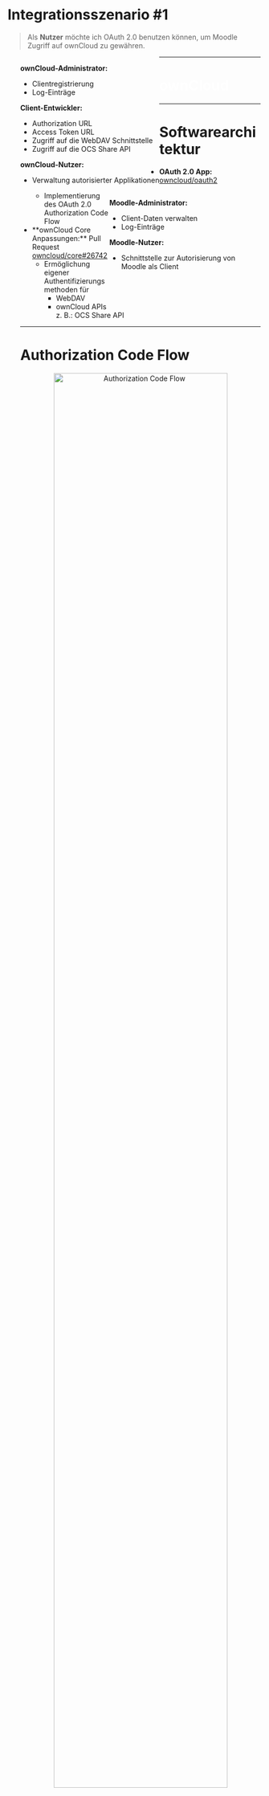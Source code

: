 # Integrationsszenario #1

> Als **Nutzer** möchte ich OAuth 2.0 benutzen können, um Moodle Zugriff auf ownCloud zu gewähren.

<div style="text-align: left; float: left; padding-left:5%;" class="fragment" data-fragment-index="1">
  <p><b>ownCloud-Administrator:</b></p>
  <ul>
    <li>Clientregistrierung</li>
    <li>Log-Einträge</li>
  </ul>

  <p><b>Client-Entwickler:</b></p>
  <ul>
    <li>Authorization URL</li>
    <li>Access Token URL</li>
    <li>Zugriff auf die WebDAV Schnittstelle</li>
    <li>Zugriff auf die OCS Share API</li>
  </ul>

  <p><b>ownCloud-Nutzer:</b></p>
  <ul>
    <li>Verwaltung autorisierter Applikationen</li>
  </ul>
</div>

<div style="text-align: left; float: right; padding-right:10%;" class="fragment" data-fragment-index="2">
  <p><b>Moodle-Administrator:</b></p>
  <ul>
    <li>Client-Daten verwalten</li>
    <li>Log-Einträge</li>
  </ul>
  <p><b>Moodle-Nutzer:</b></p>
  <ul>
    <li>Schnittstelle zur Autorisierung von<br>Moodle als Client</li>
  </ul>
</div>

---

<!-- .element: data-background-image="images/oauth/owncloud.jpg" -->
<h1 style="color:#fff;">ownCloud</h1>

---

# Softwarearchitektur

<div align="left" style="padding-left:5%;">

* **OAuth 2.0 App:** <a href="https://github.com/owncloud/oauth2" target="_blank">owncloud/oauth2</a>
  * Implementierung des OAuth 2.0 Authorization Code Flow
* <!-- .element: class="fragment" data-fragment-index="1" --> **ownCloud Core Anpassungen:** Pull Request <a href="https://github.com/owncloud/core/pull/26742" target="_blank">owncloud/core#26742</a>
  * Ermöglichung eigener Authentifizierungsmethoden für
    * WebDAV
    * ownCloud APIs
      </br><span class="light">z. B.: OCS Share API</span>

---

# Authorization Code Flow

<div align="center">
	<img alt="Authorization Code Flow" data-src="images/oauth/authorization-code-flow.svg" width=85%>
</div>

<div align="right">
	<small>[vgl. RFC 6749, S. 24]</small>
</div>

---

# Client Registrierung

<div align="left" style="padding-left:5%;">

* Der Administrator registriert die erlaubten Clients
  * Name des Clients
    </br><span class="light">z. B.: Moodle</span>
  * Redirection URI
    </br><span class="light">z. B.: `https://moodle.org/cb`</span>
  * Umgang mit Subdomains
    </br><span class="light">z. B.: Subdomains zulassen</span>
* Die App generiert die Zugangsdaten des Clients <!-- .element: class="fragment" data-fragment-index="1" -->
  * Client Identifier
    </br><span class="light">zufällige Zeichenkette mit 64 Zeichen</span>
  * Client Secret
    </br><span class="light">zufällige Zeichenkette mit 64 Zeichen</span>

---

# Authorization Request

<div align="left" style="padding-left:5%;">

* Der Client kann mit seinen Zugangsdaten eine Autorisierung anfragen
* Authorization URL: `/index.php/apps/oauth2/authorize`
* URL Parameter: <!-- .element: class="fragment" data-fragment-index="1" -->
	* `response_type`
    </br><span class="light">`code` für den Authorization Code Flow</span>
	* `client_id`
    </br><span class="light">siehe Client Registrierung</span>
	* `redirect_uri`
    </br><span class="light">siehe Client Registrierung</span>
	* `state`
    </br><span class="light">optional, für die Wiedererkennung der Anfrage beim Client</span>
* Der Nutzer authentifiziert sich und entscheidet über die Autorisierung <!-- .element: class="fragment" data-fragment-index="2" -->

---

# Authorization Response

<div align="left" style="padding-left:5%;">

* Bei erfolgter Autorisierung leitet die App an die Redirection URI weiter
* URL Parameter: <!-- .element: class="fragment" data-fragment-index="1" -->
  * `code`: Der ausgestellte Authorization Code
    </br><span class="light">zufällige Zeichenkette mit 64 Zeichen</span>
  * `state`
    </br><span class="light">optional, falls bei Authorization Request angegeben</span>
* Ein Authorization Code ist für 10 Minuten gültig <!-- .element: class="fragment" data-fragment-index="2" -->
* Abgelaufene Authorization Codes werden regelmäßig gelöscht <!-- .element: class="fragment" data-fragment-index="2" -->

---

# Access Token Request

<div align="left" style="padding-left:5%;">

* Mit dem Authorization Code kann der Client ein Access Token anfordern
* Access Token URL: `/index.php/apps/oauth2/api/v1/token`
* URL Parameter: <!-- .element: class="fragment" data-fragment-index="1" -->
	* <!-- .element: class="fragment" data-fragment-index="1" --> `grant_type`
    </br><span class="light">entweder `authorization_code` oder `refresh_token`</span>
	* <!-- .element: class="fragment" data-fragment-index="2" --> `code` und `redirect_uri`
    </br><span class="light">falls `grant_type = 'authorization_code'`</span>
	* <!-- .element: class="fragment" data-fragment-index="3" --> `refresh_token`
    </br><span class="light">falls `grant_type = 'refresh_token'`</span>
* Zusätzliche Client Authentifizierung mittels Basic Authentication <!-- .element: class="fragment" data-fragment-index="4" -->
  * Nutzername: Client Identifier
  * Passwort: Client Secret

---

# Access Token Response

<div align="left" style="padding-left:5%;">

* Bei gültigen Angaben wird ein Access Token mit Refresh Token ausgestellt

```json
{
    "access_token"  : "1vtnuo1NkIsbndAjVnhl7y0wJha59JyaAiFIVQDvcBY2uvKmj5EPBEhss0pauzdQ",
    "token_type"    : "Bearer",
    "expires_in"    : 3600,
    "refresh_token" : "7y0wJuvKmj5E1vjVnhlPBEhha59JyaAiFIVQDvcBY2ss0pauzdQtnuo1NkIsbndA",
    "user_id"       : "max"
}
```
<!-- .element: class="fragment" data-fragment-index="1" -->

* Ein Access Token ist für 1 Stunde gültig <!-- .element: class="fragment" data-fragment-index="2" -->
* Abgelaufene Access Tokens werden regelmäßig gelöscht <!-- .element: class="fragment" data-fragment-index="2" -->
* Mit einem Refresh Token kann ein neues Access Token angefordert werden <!-- .element: class="fragment" data-fragment-index="3" -->

---

# Zusätzliche Funktionen

<div align="left" style="padding-left:5%;">

* Nutzer können in den persönlichen Einstellungen Autorisierungen widerrufen <!-- .element: class="fragment" data-fragment-index="1" -->
* Durch Integration von Transifex ist die App in über 15 Sprachen verfügbar <!-- .element: class="fragment" data-fragment-index="2" -->
* Durch Logging kann sich der Administrator über Ereignisse informieren <!-- .element: class="fragment" data-fragment-index="3" -->
  * Hinzufügen bzw. Löschen von Clients
  * Ausstellung von Authorization Codes
  * Einlösung von Authorization Codes bzw. Refresh Tokens
  * Bereinigung der Datenbank von abgelaufenen Authorization Codes bzw. Access Tokens

---

# Authentifizierungslogik

<div align="left" style="padding-left:5%;">

<ul>
  <li>Abhängig vom Pull Request <a href="https://github.com/owncloud/core/pull/26742" target="_blank">owncloud/core#26742</a></li>
</ul>

<div class="fragment" data-fragment-index="1">
  <p><b>WebDAV:</b></p>
  <ul>
    <li>Als App mithilfe der Bibliothek sabre/dav implementiert</li>
    <li>Eigene Authentication Backends können hinzugefügt werden</li>
    <li>Registrierung in der OAuth 2.0 App durch Event Listener</li>
    <ul>
      <li>Reaktion auf das `authInit`-Event in der WebDAV App</li>
      <li>Notwendig dafür: Angabe des App-Typs `authentication`</li>
    </ul>
  </ul>
</div>

<div class="fragment" data-fragment-index="2">
  <p><b>ownCloud APIs:</b></p>
  <ul>
    <li>Implementierung eines `AuthModule`s</li>
    <li>Registrierung in der `info.xml`</li>
  </ul>
</div>

```xml
<auth-modules>
  <module>OCA\OAuth2\AuthModule</module>
</auth-modules>
```
<!-- .element: class="fragment" data-fragment-index="3" -->

---

# Implementierungsdetails

<div align="left" style="padding-left:5%;">

* Entities und Mapper ermöglichen den Zugriff auf die Datenbank vom PHP-Code aus
* Routes verbinden Schnittstellen mit Controllern <!-- .element: class="fragment" data-fragment-index="1" -->
* Controller stellen die Logik bereit <!-- .element: class="fragment" data-fragment-index="2" -->
* Templates definieren die Nutzer-Ansicht <!-- .element: class="fragment" data-fragment-index="3" -->
* Background Jobs sorgen für das Löschen abgelaufener Datenbank-Einträge <!-- .element: class="fragment" data-fragment-index="4" -->
* Hooks bereinigen die Datenbank, wenn Nutzer gelöscht werden <!-- .element: class="fragment" data-fragment-index="5" -->

---

# Tests und Continuous Integration

<div align="left" style="padding-left:5%;">

<div align="right">
  <a href="https://codecov.io/gh/owncloud/oauth2" target="_blank">
    <img data-src="https://codecov.io/gh/owncloud/oauth2/branch/master/graph/badge.svg" style="height:1em;">
  </a>
  <a href="https://travis-ci.org/owncloud/oauth2" target="_blank">
    <img data-src="https://travis-ci.org/owncloud/oauth2.svg?branch=master" style="height:1em;">
  </a>
</div>

* Testen mit PHPUnit
  * Aktuelle Testabdeckung: 96,83%
* Continuous Integration mit Travis
  * PHP Versionen: 5.6, 7.0, 7.1, nightly
  * Datenbanken: PostgreSQL, MySQL, SQLite
  * Branches des ownCloud Cores: `master`

---

# ownCloud Core Anpassungen

<div align="left" style="padding-left:5%;">
  <div>
    <p><b>WebDAV:</b></p>
    <ul>
      <li>Laden zusätzlicher Authentication Backends</li>
      <ul>
        <li>`authInit`-Event wird vor dem Start des WebDAV-Servers ausgelöst</li>
      </ul>
    </ul>
  </div>

  <div class="fragment" data-fragment-index="1">
    <p><b>ownCloud APIs:</b></p>
    <ul>
      <li>Hinzufügen eines Authentifizierungsmechanismus</li>
      <ul>
        <li>Interface `IAuthModule` hinzugefügt</li>
        <li>Apps können Implementierungen des Interfaces registrieren</li>
        <li>Laden registrierter Module bei Authentifizierung von API-Zugriffen hinzugefügt</li>
      </ul>
    </ul>
  </div>
</div>

---

<!-- .element: data-background-image="images/pixabay/photo-336376.jpg" data-state="dim-background" -->
<h1>Demo</h1>

---

<!-- .element: data-background-color="#ff9700" -->
<h1 style="color: #fff;">Moodle</h1>

---

<div align="center">
	<img alt="Authorization Code Flow" data-src="images/oauth/authorization-code-flow.svg" width=85%>
</div>

<div align="right">
	<small>[vgl. RFC 6749, S. 24]</small>
</div>

<!-- .element: class="fragment" --> <span class="learnweb">Moodle-seitig</span> wird ein **OAuth Client** benötigt um die neue Schnittstelle anzusprechen.

---

# Ziel und Zweck

* **Komfortabler** und **sicherer** Austausch von Daten

* **Zentrale Zuständigkeit** für Authentifizierung und Datentransfer

---

# Plugin Struktur

<div align="center">
	<img alt="Plugin Struktur" data-src="images/moodle/plugin-struktur-01.svg" width=70%>
</div>

<!-- .element: class="fragment" --> Funktionen und Plugins sind abhängig vom Client

---

# Vorüberlegungen

* Client zentral verfügbar und hat administrative Funktion
    * <!-- .element: class="fragment" --> **Admin Tool Plugin**
* <!-- .element: class="fragment" --> ___Ein___ OAuth 2.0 Client bereits in <span class="learnweb">Moodle</span> implementiert
    * Vom aktuellen Dropbox Repository verwendet
    * Kann als Ausgangspunkt genutzt werden

---

# Technische Umsetzung

<!-- .element: class="fragment" --> 1. **Implementierung** der vorgegebenen Schnittstelle

<!-- .element: class="fragment" --> 2. Anpassung des internen **OAuth 2.0 Clients**

<!-- .element: class="fragment" --> 3. Verknüpfung mit **WebDAV** und **OCS**

---

# Vorgegebene Schnittstelle

**Eingabemaske** für alle benötigten Daten

<div align="center">
	<img alt="Eingabemaske1" data-src="images/oauth/eingabemaske_leer.png" width=55%>
</div>

---

# Vorgegebene Schnittstelle

**Eingabemaske** für alle benötigten Daten

<div align="center">
	<img alt="Eingabemaske1" data-src="images/oauth/eingabemaske_voll.png" width=55%>
</div>

---

# Der Client

* Klasse <span class="learnweb">`oauth2_client`</span> wird als **Basis** genutzt
* <!-- .element: class="fragment" data-fragment-index="1" --> Funktionen <span class="learnweb">`auth_url`</span> und <span class="learnweb">`token_url`</span> mussten implementiert werden

```php
protected function auth_url() {
    // Aus der Eingabemaske generiert
    $path = $this->filter_path();
    return get_config('tool_oauth2sciebo', 'protocol')
    . '://' . get_config('tool_oauth2sciebo', 'server')
    . '/' . $path
    . 'index.php/apps/oauth2/authorize';
}
```

<!-- .element: class="fragment" data-fragment-index="1" -->

* <!-- .element: class="fragment" data-fragment-index="2" -->Interne Weiterleitungs-URL wird von **Anwendung** bestimmt

---

# Unzulänglichkeiten

* <span class="sciebo">`oauth2` App</span> kann noch nicht angesprochen werden
* <!-- .element: class="fragment" --> **Client** muss angepasst werden
* <!-- .element: class="fragment" --> Drei **Problemzonen** mussten angegriffen werden um<br>Protokollablauf zu gewährleisten

---

### Problem: Access Token verfügt nicht über alle nötigen Eigenschaften.

```php
public function upgrade_token($code, $refresh = false) {
    // ... Anfrage eines Tokens...

    $accesstoken = new stdClass;
    $accesstoken->token = $r->access_token;
    $accesstoken->expires = (time() + ($r->expires_in - 10));

    $this->store_token($accesstoken);
}
```
<!-- .element: class="fragment" -->

---

### Problem: Access Token verfügt nicht über alle nötigen Eigenschaften.

```php
public function upgrade_token($code, $refresh = false) {
    // ... Anfrage eines Tokens...
    $accesstoken = new stdClass;
    $accesstoken->token = $r->access_token;
    $accesstoken->expires = (time() + ($r->expires_in - 10));
    $accesstoken->user_id = $r->user_id;
    $accesstoken->refresh_token = $r->refresh_token;
    $this->store_token($accesstoken);
}
```

---

### Problem: Kein Upgrade des Refresh Tokens ist möglich.

* <!-- .element: class="fragment" -->Eingriff an der Stelle, an der das aktuelle Access Token geprüft wird
* <!-- .element: class="fragment" -->Wenn das aktuelle **Access Token** abgelaufen, fordere neues mit<br>Hilfe des **Refresh Tokens** an
    * Die selbe Schnittstelle, wie Authorization Code

---

### Problem: Authentication Header mit Client Credentials bei Anfrage eines Tokens wird nicht erzeugt.

* <!-- .element: class="fragment" -->Anfragen an ownCloud server mittels cURL
* <!-- .element: class="fragment" -->**post**-Methode setzt einen Basic Authentication Header,<br>falls ein Authorization Code angefordert werden soll
* <!-- .element: class="fragment" -->Sonst Bearer Authentication Header

---

# WebDAV Client

* Datentransfer mit <span class="sciebo">ownCloud</span> findet über **WebDAV** Schnittstelle statt
    * <span class="learnweb">Moodle-internen</span> WebDAV Client mit **OAuth** absichern
* Mit **Access Token Objekt ausgestattet**, im Fall einer Anfrage versandt
    * Bearer Authentication Header mit Access Token

---

# <span class="sciebo">OCS Share API</span>

* Gebraucht um einige Anwendungsszenarien zu realisieren
* Verwendet **Bearer Authentication** statt **Basic Authentication**
* Sonstiger Request bleibt gleich
    * Über HTTP **GET** oder **POST**

---

# Admin Tool als Vermittler

* Nach Anpassung der beiden Schnittstellen kann Client als **Verbindungsstück** genutzt werden
* <!-- .element: class="fragment" data-fragment-index="1" --> Funktionen zur Weiterleitung hinzugefügt, z.B.:

```php
public function make_folder($path) {
    $this->dav->set_token($this->get_accesstoken()->token);
    return $this->dav->mkcol($path);
}
```
<!-- .element: class="fragment" data-fragment-index="1" -->

---

<!-- .element: data-background-image="images/pixabay/photo-1586220.jpg" data-state="dim-background" -->
# Integration

---

# Protokollablauf

<div align="center">
	<img alt="Protokollablauf" data-src="images/oauth/protokollablauf-01.svg" width=90%>
</div>

---

# Authorization Request

* **GET**-Request: <span class="sciebo">authorize</span> Schnittstelle
* **clientid:** Client ID aus der OAuth 2.0 App
    * **Eingabemaske**
* **resonse_type:** `code` (für Authorization Code)
* **redirect_uri:** `/admin/oauth2callback`
    * Wiederherstellung der **Session**
* **state:** Hier hin leitet der Callback weiter

---

# Protokollablauf

<div align="center">
	<img alt="Protokollablauf" data-src="images/oauth/protokollablauf-02.svg" width=90%>
</div>

---

# Access Token Request

* **POST**-Request: <span class="sciebo">token</span> Schnittstelle
* **grant_type:** `authorization_code`
* **code:** Authorization Code von ownCloud
* **redirect_uri:** wieder `/admin/oauth2callback`
* **Header:**
    * Authorization: Basic base64(clientid:secret)

---

# Protokollablauf

<div align="center">
	<img alt="Protokollablauf" data-src="images/oauth/protokollablauf-03.svg" width=90%>
</div>

---

# WebDAV Request

* **WebDAV-Methode** (z.B. MKCOL) an die ownCloud WebDAV Schnittstelle
    * `/remote.php/webdav`
* Die Anfrage bleibt gleich bis auf **Authentication Header**
* Statt Basic Authentication mit username/password, <br>Bearer Authentication mit Access Token
